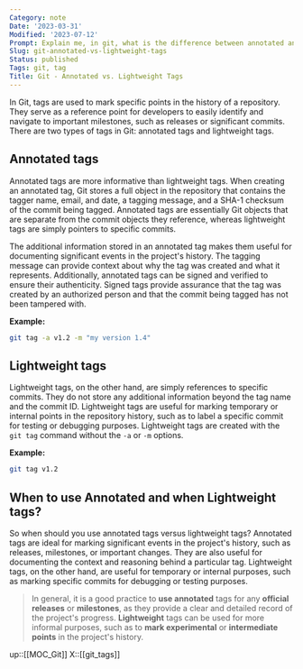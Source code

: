 ```yaml
---
Category: note
Date: '2023-03-31'
Modified: '2023-07-12'
Prompt: Explain me, in git, what is the difference between annotated and lightweight tags. When to use each type? Give me long text.
Slug: git-annotated-vs-lightweight-tags
Status: published
Tags: git, tag
Title: Git - Annotated vs. Lightweight Tags
---
```

In Git, tags are used to mark specific points in the history of a repository. They serve as a reference point for developers to easily identify and navigate to important milestones, such as releases or significant commits. There are two types of tags in Git: annotated tags and lightweight tags.

## Annotated tags

Annotated tags are more informative than lightweight tags. When creating an annotated tag, Git stores a full object in the repository that contains the tagger name, email, and date, a tagging message, and a SHA-1 checksum of the commit being tagged. Annotated tags are essentially Git objects that are separate from the commit objects they reference, whereas lightweight tags are simply pointers to specific commits.

The additional information stored in an annotated tag makes them useful for documenting significant events in the project's history. The tagging message can provide context about why the tag was created and what it represents. Additionally, annotated tags can be signed and verified to ensure their authenticity. Signed tags provide assurance that the tag was created by an authorized person and that the commit being tagged has not been tampered with.

**Example:**

```sh
git tag -a v1.2 -m "my version 1.4"
```

## Lightweight tags

Lightweight tags, on the other hand, are simply references to specific commits. They do not store any additional information beyond the tag name and the commit ID. Lightweight tags are useful for marking temporary or internal points in the repository history, such as to label a specific commit for testing or debugging purposes. Lightweight tags are created with the `git tag` command without the `-a` or `-m` options.

**Example:**

```sh
git tag v1.2
```

## When to use Annotated and when Lightweight tags?

So when should you use annotated tags versus lightweight tags? Annotated tags are ideal for marking significant events in the project's history, such as releases, milestones, or important changes. They are also useful for documenting the context and reasoning behind a particular tag. Lightweight tags, on the other hand, are useful for temporary or internal purposes, such as marking specific commits for debugging or testing purposes.

> In general, it is a good practice to **use annotated** tags for any **official releases** or **milestones**, as they provide a clear and detailed record of the project's progress. **Lightweight** tags can be used for more informal purposes, such as to **mark experimental** or **intermediate points** in the project's history.

up::[[MOC_Git]]
X::[[git_tags]]
